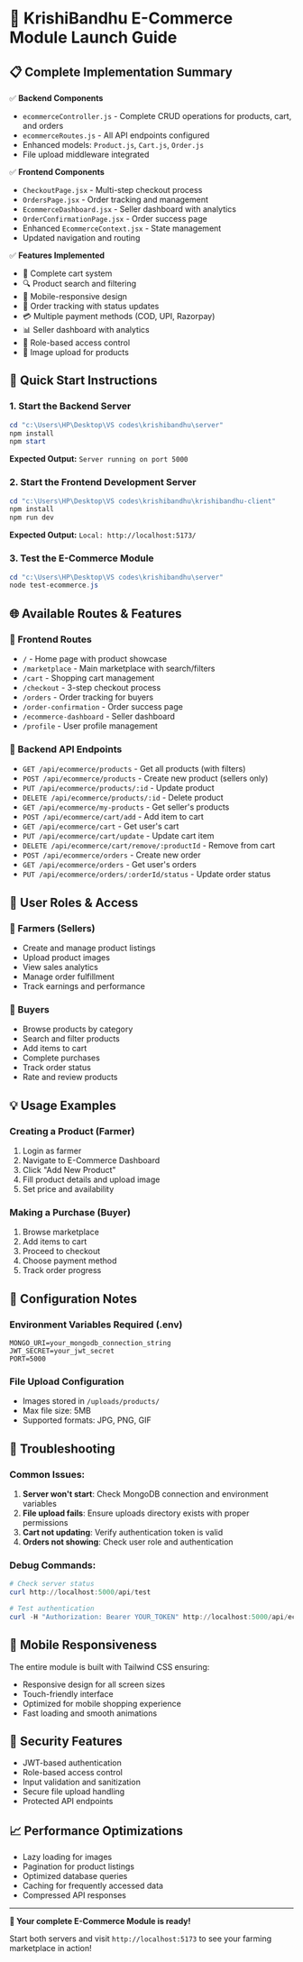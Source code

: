 # 🚀 KrishiBandhu E-Commerce Module Launch Guide

## 📋 Complete Implementation Summary

✅ **Backend Components**
- `ecommerceController.js` - Complete CRUD operations for products, cart, and orders
- `ecommerceRoutes.js` - All API endpoints configured
- Enhanced models: `Product.js`, `Cart.js`, `Order.js`
- File upload middleware integrated

✅ **Frontend Components**
- `CheckoutPage.jsx` - Multi-step checkout process
- `OrdersPage.jsx` - Order tracking and management
- `EcommerceDashboard.jsx` - Seller dashboard with analytics
- `OrderConfirmationPage.jsx` - Order success page
- Enhanced `EcommerceContext.jsx` - State management
- Updated navigation and routing

✅ **Features Implemented**
- 🛒 Complete cart system
- 🔍 Product search and filtering
- 📱 Mobile-responsive design
- 🚚 Order tracking with status updates
- 💳 Multiple payment methods (COD, UPI, Razorpay)
- 📊 Seller dashboard with analytics
- 🔐 Role-based access control
- 📁 Image upload for products

## 🚀 Quick Start Instructions

### 1. Start the Backend Server
```powershell
cd "c:\Users\HP\Desktop\VS codes\krishibandhu\server"
npm install
npm start
```
**Expected Output:** `Server running on port 5000`

### 2. Start the Frontend Development Server
```powershell
cd "c:\Users\HP\Desktop\VS codes\krishibandhu\krishibandhu-client"
npm install
npm run dev
```
**Expected Output:** `Local: http://localhost:5173/`

### 3. Test the E-Commerce Module
```powershell
cd "c:\Users\HP\Desktop\VS codes\krishibandhu\server"
node test-ecommerce.js
```

## 🌐 Available Routes & Features

### 🔗 Frontend Routes
- `/` - Home page with product showcase
- `/marketplace` - Main marketplace with search/filters
- `/cart` - Shopping cart management
- `/checkout` - 3-step checkout process
- `/orders` - Order tracking for buyers
- `/order-confirmation` - Order success page
- `/ecommerce-dashboard` - Seller dashboard
- `/profile` - User profile management

### 🔧 Backend API Endpoints
- `GET /api/ecommerce/products` - Get all products (with filters)
- `POST /api/ecommerce/products` - Create new product (sellers only)
- `PUT /api/ecommerce/products/:id` - Update product
- `DELETE /api/ecommerce/products/:id` - Delete product
- `GET /api/ecommerce/my-products` - Get seller's products
- `POST /api/ecommerce/cart/add` - Add item to cart
- `GET /api/ecommerce/cart` - Get user's cart
- `PUT /api/ecommerce/cart/update` - Update cart item
- `DELETE /api/ecommerce/cart/remove/:productId` - Remove from cart
- `POST /api/ecommerce/orders` - Create new order
- `GET /api/ecommerce/orders` - Get user's orders
- `PUT /api/ecommerce/orders/:orderId/status` - Update order status

## 👥 User Roles & Access

### 🌾 Farmers (Sellers)
- Create and manage product listings
- Upload product images
- View sales analytics
- Manage order fulfillment
- Track earnings and performance

### 🛒 Buyers
- Browse products by category
- Search and filter products
- Add items to cart
- Complete purchases
- Track order status
- Rate and review products

## 💡 Usage Examples

### Creating a Product (Farmer)
1. Login as farmer
2. Navigate to E-Commerce Dashboard
3. Click "Add New Product"
4. Fill product details and upload image
5. Set price and availability

### Making a Purchase (Buyer)
1. Browse marketplace
2. Add items to cart
3. Proceed to checkout
4. Choose payment method
5. Track order progress

## 🔧 Configuration Notes

### Environment Variables Required (.env)
```env
MONGO_URI=your_mongodb_connection_string
JWT_SECRET=your_jwt_secret
PORT=5000
```

### File Upload Configuration
- Images stored in `/uploads/products/`
- Max file size: 5MB
- Supported formats: JPG, PNG, GIF

## 🐛 Troubleshooting

### Common Issues:
1. **Server won't start**: Check MongoDB connection and environment variables
2. **File upload fails**: Ensure uploads directory exists with proper permissions
3. **Cart not updating**: Verify authentication token is valid
4. **Orders not showing**: Check user role and authentication

### Debug Commands:
```powershell
# Check server status
curl http://localhost:5000/api/test

# Test authentication
curl -H "Authorization: Bearer YOUR_TOKEN" http://localhost:5000/api/ecommerce/cart
```

## 📱 Mobile Responsiveness

The entire module is built with Tailwind CSS ensuring:
- Responsive design for all screen sizes
- Touch-friendly interface
- Optimized for mobile shopping experience
- Fast loading and smooth animations

## 🔐 Security Features

- JWT-based authentication
- Role-based access control
- Input validation and sanitization
- Secure file upload handling
- Protected API endpoints

## 📈 Performance Optimizations

- Lazy loading for images
- Pagination for product listings
- Optimized database queries
- Caching for frequently accessed data
- Compressed API responses

---

**🎉 Your complete E-Commerce Module is ready!**

Start both servers and visit `http://localhost:5173` to see your farming marketplace in action!
